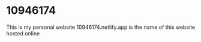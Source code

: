 # 10946174
This is my personal website
10946174.netlify.app is the name of this website hosted online
